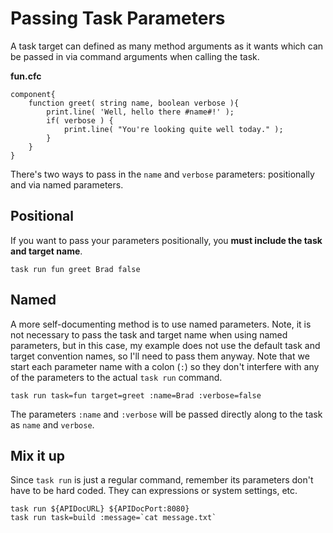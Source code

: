# Passing Task Parameters

A task target can defined as many method arguments as it wants which can be passed in via command arguments when calling the task.

**fun.cfc**
```
component{
    function greet( string name, boolean verbose ){
        print.line( 'Well, hello there #name#!' );
        if( verbose ) {
            print.line( "You're looking quite well today." );
        }
    }
}
```

There's two ways to pass in the `name` and `verbose` parameters: positionally and via named parameters.  

## Positional
If you want to pass your parameters positionally, you **must include the task and target name**.

```
task run fun greet Brad false
```

## Named
A more self-documenting method is to use named parameters.  Note, it is not necessary to pass the task and target name when using named parameters, but in this case, my example does not use the default task and target convention names, so I'll need to pass them anyway.  Note that we start each parameter name with a colon (`:`) so they don't interfere with any of the parameters to the actual `task run` command. 

```
task run task=fun target=greet :name=Brad :verbose=false
```

The parameters `:name` and `:verbose` will be passed directly along to the task as `name` and `verbose`.

## Mix it up

Since `task run` is just a regular command, remember its parameters don't have to be hard coded.  They can expressions or system settings, etc.

```
task run ${APIDocURL} ${APIDocPort:8080}
task run task=build :message=`cat message.txt`
```

